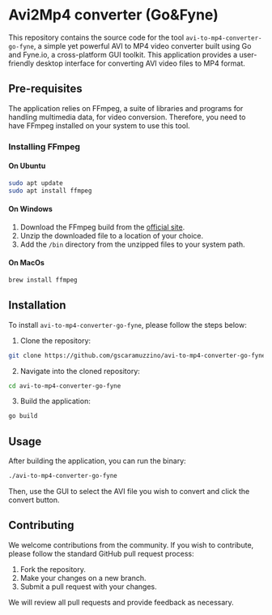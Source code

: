 # Avi2Mp4 converter (Go&Fyne)

This repository contains the source code for the tool `avi-to-mp4-converter-go-fyne`, a simple yet powerful AVI to MP4 video converter built using Go and Fyne.io, a cross-platform GUI toolkit. This application provides a user-friendly desktop interface for converting AVI video files to MP4 format.

## Pre-requisites

The application relies on FFmpeg, a suite of libraries and programs for handling multimedia data, for video conversion. Therefore, you need to have FFmpeg installed on your system to use this tool.

### Installing FFmpeg

#### On Ubuntu

```bash
sudo apt update
sudo apt install ffmpeg
```
#### On Windows

1. Download the FFmpeg build from the [official site](https://www.ffmpeg.org/download.html).
2. Unzip the downloaded file to a location of your choice.
3. Add the `/bin` directory from the unzipped files to your system path.

#### On MacOs

```bash
brew install ffmpeg
```

## Installation

To install `avi-to-mp4-converter-go-fyne`, please follow the steps below:

1. Clone the repository:

```bash
git clone https://github.com/gscaramuzzino/avi-to-mp4-converter-go-fyne.git
```

2. Navigate into the cloned repository:

```bash
cd avi-to-mp4-converter-go-fyne
```

3. Build the application:

```bash
go build
```

## Usage

After building the application, you can run the binary:

```bash
./avi-to-mp4-converter-go-fyne
```

Then, use the GUI to select the AVI file you wish to convert and click the convert button.

## Contributing

We welcome contributions from the community. If you wish to contribute, please follow the standard GitHub pull request process:

1. Fork the repository.
2. Make your changes on a new branch.
3. Submit a pull request with your changes.

We will review all pull requests and provide feedback as necessary.
